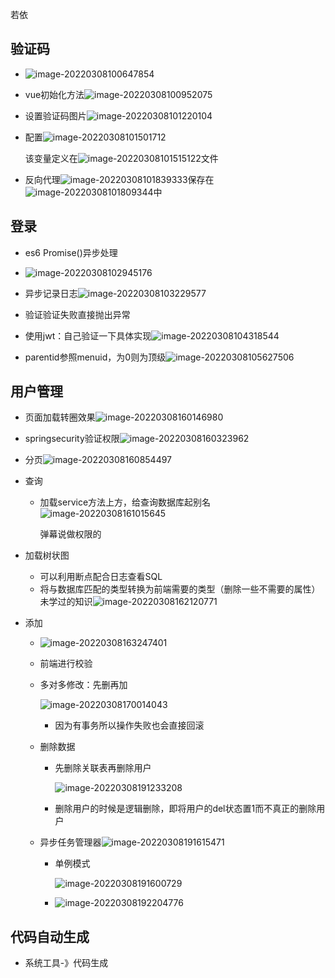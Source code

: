 若依

## 验证码

+ ![image-20220308100647854](https://home.innky.xyz:25566/images/image-20220308100647854.png)

+ vue初始化方法![image-20220308100952075](https://home.innky.xyz:25566/images/image-20220308100952075.png)

+ 设置验证码图片![image-20220308101220104](https://home.innky.xyz:25566/images/image-20220308101220104.png)

+ 配置![image-20220308101501712](https://home.innky.xyz:25566/images/image-20220308101501712.png)

  该变量定义在![image-20220308101515122](https://home.innky.xyz:25566/images/image-20220308101515122.png)文件

+ 反向代理![image-20220308101839333](https://home.innky.xyz:25566/images/image-20220308101839333.png)保存在![image-20220308101809344](https://home.innky.xyz:25566/images/image-20220308101809344.png)中

## 登录

+ es6 Promise()异步处理
+ ![image-20220308102945176](https://home.innky.xyz:25566/images/image-20220308102945176.png)
+ 异步记录日志![image-20220308103229577](https://home.innky.xyz:25566/images/image-20220308103229577.png)
+ 验证验证失败直接抛出异常
+ 使用jwt：自己验证一下具体实现![image-20220308104318544](https://home.innky.xyz:25566/images/image-20220308104318544.png)

+ parentid参照menuid，为0则为顶级![image-20220308105627506](https://home.innky.xyz:25566/images/image-20220308105627506.png)

## 用户管理

+ 页面加载转圈效果![image-20220308160146980](https://home.innky.xyz:25566/images/image-20220308160146980.png)

+ springsecurity验证权限![image-20220308160323962](https://home.innky.xyz:25566/images/image-20220308160323962.png)

+ 分页![image-20220308160854497](https://home.innky.xyz:25566/images/image-20220308160854497.png)

+ 查询

  + 加载service方法上方，给查询数据库起别名![image-20220308161015645](https://home.innky.xyz:25566/images/image-20220308161015645.png)

    弹幕说做权限的

+ 加载树状图

  + 可以利用断点配合日志查看SQL
  + 将与数据库匹配的类型转换为前端需要的类型（删除一些不需要的属性）未学过的知识![image-20220308162120771](https://home.innky.xyz:25566/images/image-20220308162120771.png)

+ 添加

  + ![image-20220308163247401](https://home.innky.xyz:25566/images/image-20220308163247401.png)
  
  + 前端进行校验
  
  + 多对多修改：先删再加
  
    ![image-20220308170014043](https://home.innky.xyz:25566/images/image-20220308170014043.png)
  
    + 因为有事务所以操作失败也会直接回滚
  
  + 删除数据
  
    + 先删除关联表再删除用户
  
      ![image-20220308191233208](https://home.innky.xyz:25566/images/image-20220308191233208.png)
  
    + 删除用户的时候是逻辑删除，即将用户的del状态置1而不真正的删除用户
  
  + 异步任务管理器![image-20220308191615471](https://home.innky.xyz:25566/images/image-20220308191615471.png)
  
    + 单例模式
  
      ![image-20220308191600729](https://home.innky.xyz:25566/images/image-20220308191600729.png)
  
    + ![image-20220308192204776](https://home.innky.xyz:25566/images/image-20220308192204776.png)

## 代码自动生成

+ 系统工具-》代码生成